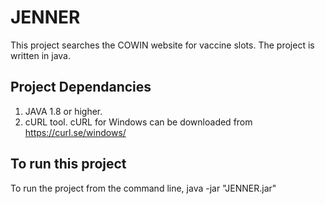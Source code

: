 # JENNER

This project  searches the COWIN website for vaccine slots.
The project is written in java.

## Project Dependancies
1) JAVA 1.8 or higher.
2) cURL tool. cURL for Windows can be downloaded from https://curl.se/windows/

## To run this project

To run the project from the command line, 
java -jar "JENNER.jar" 
